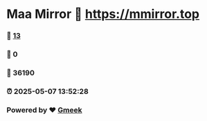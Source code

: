 # Maa Mirror :link: https://mmirror.top 
### :page_facing_up: [13](https://mmirror.top/tag.html) 
### :speech_balloon: 0 
### :hibiscus: 36190 
### :alarm_clock: 2025-05-07 13:52:28 
### Powered by :heart: [Gmeek](https://github.com/Meekdai/Gmeek)
